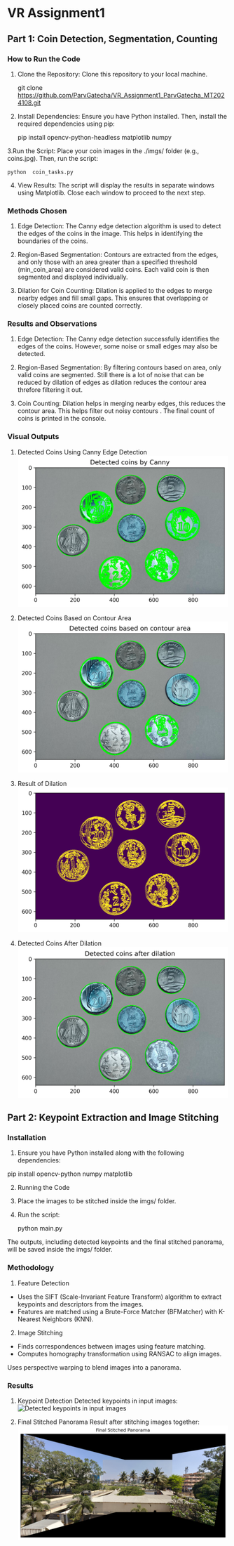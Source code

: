 # VR Assignment1 

## Part 1: Coin Detection, Segmentation, Counting

### How to Run the Code
1. Clone the Repository:
   Clone this repository to your local machine.

   git clone https://github.com/ParvGatecha/VR_Assignment1_ParvGatecha_MT2024108.git

2. Install Dependencies:
   Ensure you have Python installed. Then, install the required dependencies using pip:

    pip install opencv-python-headless matplotlib numpy

3.Run the Script:
  Place your coin images in the ./imgs/ folder (e.g., coins.jpg). Then, run the script:

    python  coin_tasks.py

4. View Results:
   The script will display the results in separate windows using Matplotlib. Close each window to proceed to the next step.

### Methods Chosen
1. Edge Detection:
   The Canny edge detection algorithm is used to detect the edges of the coins in the image. This helps in identifying the boundaries of the coins.

2. Region-Based Segmentation:
   Contours are extracted from the edges, and only those with an area greater than a specified threshold (min_coin_area) are considered valid coins. Each valid coin is then segmented and displayed individually.

3. Dilation for Coin Counting:
   Dilation is applied to the edges to merge nearby edges and fill small gaps. This ensures that overlapping or closely placed coins are counted correctly.

### Results and Observations
1. Edge Detection:
The Canny edge detection successfully identifies the edges of the coins. However, some noise or small edges may also be detected.

2. Region-Based Segmentation:
By filtering contours based on area, only valid coins are segmented. Still there is a lot of noise that can be reduced by dilation of edges as dilation reduces the contour area threfore filtering it out.

3. Coin Counting:
Dilation helps in merging nearby edges, this reduces the contour area. This helps filter out noisy contours . The final count of coins is printed in the console.

### Visual Outputs
1. Detected Coins Using Canny Edge Detection
![Detected coins by Canny](./imgs/canny.png)

2. Detected Coins Based on Contour Area
![Detected coins based on contour area](./imgs/Contour%20Area.png)

3. Result of Dilation
![Result of Dilation](./imgs/dilation.png)

4. Detected Coins After Dilation
![Detected coins after dilation](./imgs/After%20Dilation.png)


## Part 2: Keypoint Extraction and Image Stitching

### Installation
1. Ensure you have Python installed along with the following dependencies:

pip install opencv-python numpy matplotlib

2. Running the Code

3. Place the images to be stitched inside the imgs/ folder.

4. Run the script:

   python main.py

The outputs, including detected keypoints and the final stitched panorama, will be saved inside the imgs/ folder.

### Methodology

1. Feature Detection
* Uses the SIFT (Scale-Invariant Feature Transform) algorithm to extract keypoints and descriptors from the images.
* Features are matched using a Brute-Force Matcher (BFMatcher) with K-Nearest Neighbors (KNN).

2. Image Stitching
* Finds correspondences between images using feature matching.
* Computes homography transformation using RANSAC to align images.

Uses perspective warping to blend images into a panorama.

### Results

1. Keypoint Detection
Detected keypoints in input images:
![Detected keypoints in input images](./imgs/keypoints.png)

2. Final Stitched Panorama
Result after stitching images together:
![Result after stitching images together](./imgs/stitched_panorama.png)


